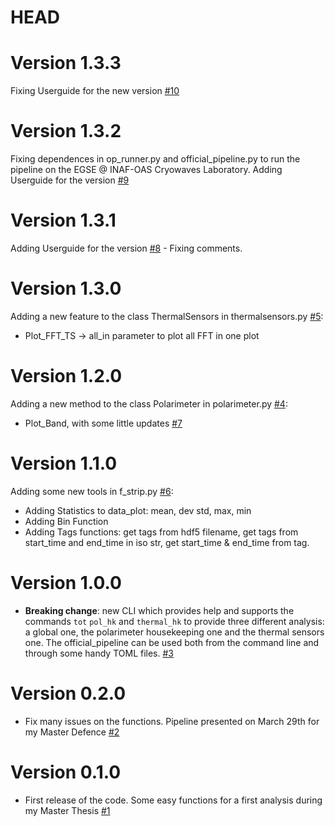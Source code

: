# HEAD

# Version 1.3.3
Fixing Userguide for the new version [#10](https://github.com/Frastandreetto/StripThesis/pull/10)


# Version 1.3.2
Fixing dependences in op_runner.py and official_pipeline.py to run the pipeline on the EGSE @ INAF-OAS Cryowaves Laboratory.
Adding Userguide for the version [#9](https://github.com/Frastandreetto/StripThesis/pull/9)

# Version 1.3.1
Adding Userguide for the version [#8](https://github.com/Frastandreetto/StripThesis/pull/8) - Fixing comments.

# Version 1.3.0
Adding a new feature to the class ThermalSensors in thermalsensors.py [#5](https://github.com/Frastandreetto/StripThesis/pull/5):
- Plot_FFT_TS -> all_in parameter to plot all FFT in one plot

# Version 1.2.0
Adding a new method to the class Polarimeter in polarimeter.py [#4](https://github.com/Frastandreetto/StripThesis/pull/4):
- Plot_Band, with some little updates [#7](https://github.com/Frastandreetto/StripThesis/pull/7)

# Version 1.1.0
Adding some new tools in f_strip.py [#6](https://github.com/Frastandreetto/StripThesis/pull/6):
- Adding Statistics to data_plot: mean, dev std, max, min
- Adding Bin Function
- Adding Tags functions: get tags from hdf5 filename, get tags from start_time and end_time in iso str, get start_time & end_time from tag.

# Version 1.0.0
-   **Breaking change**: new CLI which provides help and supports the commands `tot` `pol_hk` and `thermal_hk` to provide three different analysis: a global one, the polarimeter housekeeping one and the thermal sensors one. The official_pipeline can be used both from the command line and through some handy TOML files. [#3](https://github.com/Frastandreetto/StripThesis/pull/3)

# Version 0.2.0
 
-   Fix many issues on the functions. Pipeline presented on March 29th for my Master Defence [#2](https://github.com/Frastandreetto/StripThesis/pull/2)

# Version 0.1.0

-   First release of the code. Some easy functions for a first analysis during my Master Thesis [#1](https://github.com/Frastandreetto/StripThesis/pull/1)
